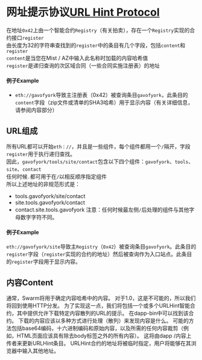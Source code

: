 # 网址提示协议[URL Hint Protocol](https://github.com/ethereum/wiki/wiki/URL-Hint-Protocol)
在地址`0x42`上由一个智能合约`Registry`（有关拍卖），存在一个`Registry`实现的合约接口`register`  
由长度为32的字符串查找到的`register`中的条目有几个字段，包括`content`和`register`  
`content`是当您在Mist / AZ中输入此名称时加载的内容哈希值  
`register`是递归查询的次区域合同（一些合同实施注册表）的地址
#### 例子Example
* `eth://gavofyork`导致主注册表（0x42）被查询条目`gavofyork`，此条目的`content`字段（zip文件或清单的SHA3哈希）用于显示内容（有关详细信息，请参阅内容部分）
## URL组成
所有URL都可以开始`eth：//`，并且是一些组件，每个组件都用一个`/`隔开，字段`register`用于执行递归查找。  
因此，`gavofyork/tools/site/contact`包含以下四个组件：`gavofyork`、`tools`、`site`、`contact`  
任何时候`.`都可用于在`/`以相反顺序指定组件  
所以上述地址的非规范形式是：
* tools.gavofyork/site/contact
* site.tools.gavofyork/contact
* contact.site.tools.gavofyork
注意：任何时候最左侧`/`后处理的组件与其他字母数字字符不同。
#### 例子Example
`eth://gavofyork/site`导致主`Registry`（`0x42`）被查询条目`gavofyork`。此条目的`register`字段（`register`实现的合约的地址）然后被查询作为入口站点。此条目的`register`字段用于显示内容。
## 内容Content
通常，Swarm将用于确定内容哈希中的内容。
对于1.0，这是不可能的，所以我们将回到使用HTTP分发。 为了实现这一点，我们将包括一个或多个URLHint智能合约，其中提供允许下载特定内容散列的URL的提示。 在dapp-bin中可以找到该合约。
下载的内容应该以多种方式进行处理（散列）来发现内容是什么。 可能的方法包括base64编码，十六进制编码和原始内容，以及所需的任何内容裁剪（例如，HTML页面应该具有除去body标签之外的所有内容）。
这将由dapp /内容上传者来更新URLHint条目。
URLHint合约的地址将被临时指定，用户将能够在其浏览器中输入其他地址。